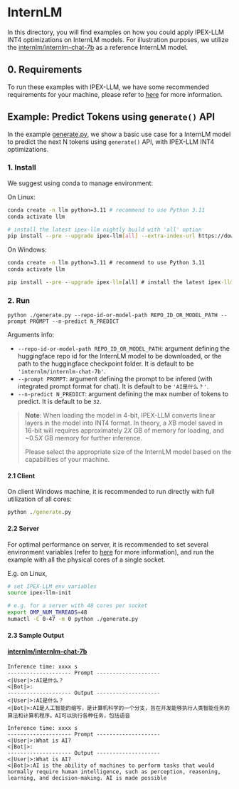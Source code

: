# InternLM

In this directory, you will find examples on how you could apply IPEX-LLM INT4 optimizations on InternLM models. For illustration purposes, we utilize the [internlm/internlm-chat-7b](https://huggingface.co/internlm/internlm-chat-7b) as a reference InternLM model.

## 0. Requirements
To run these examples with IPEX-LLM, we have some recommended requirements for your machine, please refer to [here](../README.md#recommended-requirements) for more information.

## Example: Predict Tokens using `generate()` API
In the example [generate.py](./generate.py), we show a basic use case for a InternLM model to predict the next N tokens using `generate()` API, with IPEX-LLM INT4 optimizations.
### 1. Install
We suggest using conda to manage environment:

On Linux:

```bash
conda create -n llm python=3.11 # recommend to use Python 3.11
conda activate llm

# install the latest ipex-llm nightly build with 'all' option
pip install --pre --upgrade ipex-llm[all] --extra-index-url https://download.pytorch.org/whl/cpu
```

On Windows:

```cmd
conda create -n llm python=3.11 # recommend to use Python 3.11
conda activate llm

pip install --pre --upgrade ipex-llm[all] # install the latest ipex-llm nightly build with 'all' option
```

### 2. Run
```
python ./generate.py --repo-id-or-model-path REPO_ID_OR_MODEL_PATH --prompt PROMPT --n-predict N_PREDICT
```

Arguments info:
- `--repo-id-or-model-path REPO_ID_OR_MODEL_PATH`: argument defining the huggingface repo id for the InternLM model to be downloaded, or the path to the huggingface checkpoint folder. It is default to be `'internlm/internlm-chat-7b'`.
- `--prompt PROMPT`: argument defining the prompt to be infered (with integrated prompt format for chat). It is default to be `'AI是什么？'`.
- `--n-predict N_PREDICT`: argument defining the max number of tokens to predict. It is default to be `32`.

> **Note**: When loading the model in 4-bit, IPEX-LLM converts linear layers in the model into INT4 format. In theory, a *X*B model saved in 16-bit will requires approximately 2*X* GB of memory for loading, and ~0.5*X* GB memory for further inference.
>
> Please select the appropriate size of the InternLM model based on the capabilities of your machine.

#### 2.1 Client
On client Windows machine, it is recommended to run directly with full utilization of all cores:
```cmd
python ./generate.py 
```

#### 2.2 Server
For optimal performance on server, it is recommended to set several environment variables (refer to [here](../README.md#best-known-configuration-on-linux) for more information), and run the example with all the physical cores of a single socket.

E.g. on Linux,
```bash
# set IPEX-LLM env variables
source ipex-llm-init

# e.g. for a server with 48 cores per socket
export OMP_NUM_THREADS=48
numactl -C 0-47 -m 0 python ./generate.py
```

#### 2.3 Sample Output
#### [internlm/internlm-chat-7b](https://huggingface.co/internlm/internlm-chat-7b)
```log
Inference time: xxxx s
-------------------- Prompt --------------------
<|User|>:AI是什么？
<|Bot|>:
-------------------- Output --------------------
<|User|>:AI是什么？
<|Bot|>:AI是人工智能的缩写，是计算机科学的一个分支，旨在开发能够执行人类智能任务的算法和计算机程序。AI可以执行各种任务，包括语音
```

```log
Inference time: xxxx s
-------------------- Prompt --------------------
<|User|>:What is AI?
<|Bot|>:
-------------------- Output --------------------
<|User|>:What is AI?
<|Bot|>:AI is the ability of machines to perform tasks that would normally require human intelligence, such as perception, reasoning, learning, and decision-making. AI is made possible
```
